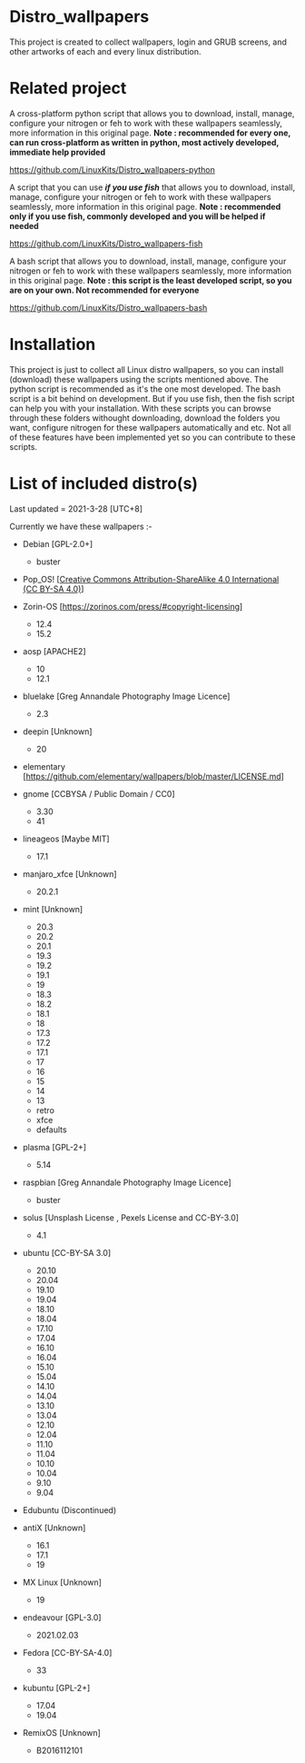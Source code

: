 # Distro_wallpapers
This project is created to collect wallpapers, login and GRUB screens, and other artworks of each and every linux distribution.

# Related project
A cross-platform python script that allows you to download, install, manage, configure your nitrogen or feh to work with these wallpapers seamlessly, more information in this original page. **Note : recommended for every one, can run cross-platform as written in python, most actively developed, immediate help provided**

https://github.com/LinuxKits/Distro_wallpapers-python <br>

A script that you can use ***if you use fish*** that allows you to download, install, manage, configure your nitrogen or feh to work with these wallpapers seamlessly, more information in this original page. **Note : recommended only if you use fish, commonly developed and you will be helped if needed**

https://github.com/LinuxKits/Distro_wallpapers-fish

A bash script that allows you to download, install, manage, configure your nitrogen or feh to work with these wallpapers seamlessly, more information in this original page. **Note : this script is the least developed script, so you are on your own. Not recommended for everyone**

https://github.com/LinuxKits/Distro_wallpapers-bash

# Installation
This project is just to collect all Linux distro wallpapers, so you can install (download) these wallpapers using the scripts mentioned above. The python script is recommended as it's the one most developed. The bash script is a bit behind on development. But if you use fish, then the fish script can help you with your installation. With these scripts you can browse through these folders withought downloading, download the folders you want, configure nitrogen for these wallpapers automatically and etc. Not all of these features have been implemented yet so you can contribute to these scripts. 

# List of included distro(s)
Last updated = 2021-3-28 [UTC+8]

Currently we have these wallpapers :- 

- Debian [GPL-2.0+]
  - buster

-  Pop_OS! [[Creative Commons Attribution-ShareAlike 4.0 International (CC BY-SA 4.0)](https://creativecommons.org/licenses/by-sa/4.0/)]

- Zorin-OS [https://zorinos.com/press/#copyright-licensing]
  - 12.4
  - 15.2

- aosp [APACHE2]
  - 10
  - 12.1

- bluelake [Greg Annandale Photography Image Licence]
  - 2.3

- deepin [Unknown]
  - 20

- elementary [https://github.com/elementary/wallpapers/blob/master/LICENSE.md]

- gnome [CCBYSA / Public Domain / CC0]
  - 3.30
  - 41

- lineageos [Maybe MIT]
  - 17.1

- manjaro_xfce [Unknown]
  - 20.2.1

- mint [Unknown]
  - 20.3
  - 20.2
  - 20.1
  - 19.3
  - 19.2
  - 19.1
  - 19
  - 18.3
  - 18.2
  - 18.1
  - 18
  - 17.3
  - 17.2
  - 17.1
  - 17
  - 16
  - 15
  - 14
  - 13
  - retro
  - xfce
  - defaults

- plasma [GPL-2+]
  - 5.14

- raspbian [Greg Annandale Photography Image Licence]
  - buster

- solus [Unsplash License , Pexels License and CC-BY-3.0]
  - 4.1

- ubuntu [CC-BY-SA 3.0]
  - 20.10
  - 20.04
  - 19.10
  - 19.04
  - 18.10
  - 18.04
  - 17.10
  - 17.04
  - 16.10
  - 16.04
  - 15.10
  - 15.04
  - 14.10
  - 14.04
  - 13.10
  - 13.04
  - 12.10
  - 12.04
  - 11.10
  - 11.04
  - 10.10
  - 10.04
  - 9.10
  - 9.04
  
- Edubuntu (Discontinued) 
  
- antiX [Unknown]
  - 16.1
  - 17.1
  - 19
  
- MX Linux [Unknown]
  - 19

- endeavour [GPL-3.0]
  - 2021.02.03
  
- Fedora [CC-BY-SA-4.0]
  - 33

- kubuntu [GPL-2+]
  - 17.04
  - 19.04

- RemixOS [Unknown]
  - B2016112101
